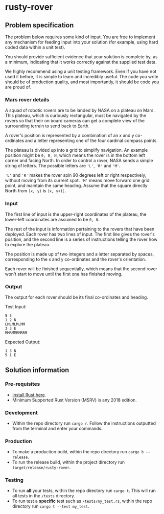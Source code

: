 # rusty-rover

## Problem specification
The problem below requires some kind of input. You are free to implement any mechanism for feeding input into your solution (for
example, using
hard coded data within a unit test). 

You should provide sufficient evidence that your solution is complete by, as a minimum,
indicating that it works
correctly against the supplied test data.

We highly recommend using a unit testing framework. Even if you have not used it before, it is simple to learn and incredibly useful.
The code you write should be of production quality, and most importantly, it should be code you are proud of.

### Mars rover details
A squad of robotic rovers are to be landed by NASA on a plateau on Mars. This plateau, which is curiously rectangular, must be navigated by the rovers so that their on board cameras can get a complete
view of the
surrounding terrain to send back to Earth.

A rover's position is represented by a combination of an x and y co-ordinates and a letter representing one of the four cardinal
compass points.

The plateau is divided up into a grid to simplify navigation. An example position might be `0, 0, N`, which means the rover is in the
bottom left
corner and facing North.
In order to control a rover, NASA sends a simple string of letters. The possible letters are `'L'`, `'R'` and `'M'`. 

`'L'` and `'R'` makes the rover
spin 90
degrees left or right respectively, without moving from its current spot.
`'M'` means move forward one grid point, and maintain the same heading.
Assume that the square directly North from `(x, y)` is `(x, y+1)`.

### Input
The first line of input is the upper-right coordinates of the plateau, the lower-left coordinates are assumed to be `0, 0`.

The rest of the input is information pertaining to the rovers that have been deployed. Each rover has two lines of input. 
The first line
gives the
rover's position, and the second line is a series of instructions telling the rover how to explore the plateau.

The position is made up of two integers and a letter separated by spaces, corresponding to the x and y co-ordinates and the rover's
orientation.

Each rover will be finished sequentially, which means that the second rover won't start to move until the first one has finished
moving.

### Output
The output for each rover should be its final co-ordinates and heading.

Test Input:
```
5 5
1 2 N
LMLMLMLMM
3 3 E
MMRMMRMRRM
```
Expected Output:
```
1 3 N
5 1 E
```

## Solution information

### Pre-requisites

- [Install Rust here](https://www.rust-lang.org/tools/install).
- Minimum Supported Rust Version (MSRV) is any 2018 edition.

### Development

- Within the repo directory run `cargo r`. Follow the instructions outputted from the terminal and enter your commands.

### Production

- To make a production build, within the repo directory run `cargo b --release`.
- To run the release build, within the project directory run `target/release/rusty-rover`.

### Testing

- To run **all** your tests, within the repo directory run `cargo t`. This will run all tests in the `/tests` directory.
- To run test a **specific** test such as `/tests/my_test.rs`, within the repo directory run `cargo t --test my_test`.
